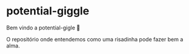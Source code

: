 # potential-giggle

Bem vindo a potential-gigle :tada:

O repositório onde entendemos como uma risadinha pode fazer bem a alma.
